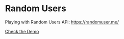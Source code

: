 # Random Users

Playing with Random Users API: https://randomuser.me/

[Check the Demo](http://aboutn.com/gh/users-api)
